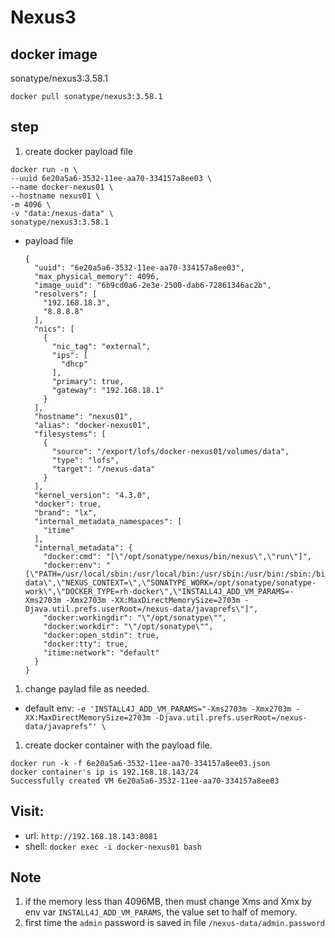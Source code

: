 # Nexus3
## docker image
sonatype/nexus3:3.58.1

```
docker pull sonatype/nexus3:3.58.1
```

## step
1. create docker payload file
  ```
  docker run -n \
  --uuid 6e20a5a6-3532-11ee-aa70-334157a8ee03 \
  --name docker-nexus01 \
  --hostname nexus01 \
  -m 4096 \
  -v "data:/nexus-data" \
  sonatype/nexus3:3.58.1
  ```
  - payload file
    ```
    {
      "uuid": "6e20a5a6-3532-11ee-aa70-334157a8ee03",
      "max_physical_memory": 4096,
      "image_uuid": "6b9cd0a6-2e3e-2500-dab6-72861346ac2b",
      "resolvers": [
        "192.168.18.3",
        "8.8.8.8"
      ],
      "nics": [
        {
          "nic_tag": "external",
          "ips": [
            "dhcp"
          ],
          "primary": true,
          "gateway": "192.168.18.1"
        }
      ],
      "hostname": "nexus01",
      "alias": "docker-nexus01",
      "filesystems": [
        {
          "source": "/export/lofs/docker-nexus01/volumes/data",
          "type": "lofs",
          "target": "/nexus-data"
        }
      ],
      "kernel_version": "4.3.0",
      "docker": true,
      "brand": "lx",
      "internal_metadata_namespaces": [
        "itime"
      ],
      "internal_metadata": {
        "docker:cmd": "[\"/opt/sonatype/nexus/bin/nexus\",\"run\"]",
        "docker:env": "[\"PATH=/usr/local/sbin:/usr/local/bin:/usr/sbin:/usr/bin:/sbin:/bin\",\"container=oci\",\"SONATYPE_DIR=/opt/sonatype\",\"NEXUS_HOME=/opt/sonatype/nexus\",\"NEXUS_DATA=/nexus-data\",\"NEXUS_CONTEXT=\",\"SONATYPE_WORK=/opt/sonatype/sonatype-work\",\"DOCKER_TYPE=rh-docker\",\"INSTALL4J_ADD_VM_PARAMS=-Xms2703m -Xmx2703m -XX:MaxDirectMemorySize=2703m -Djava.util.prefs.userRoot=/nexus-data/javaprefs\"]",
        "docker:workingdir": "\"/opt/sonatype\"",
        "docker:workdir": "\"/opt/sonatype\"",
        "docker:open_stdin": true,
        "docker:tty": true,
        "itime:network": "default"
      }
    }
    ```
1. change paylad file as needed.
  - default env: `-e 'INSTALL4J_ADD_VM_PARAMS="-Xms2703m -Xmx2703m -XX:MaxDirectMemorySize=2703m -Djava.util.prefs.userRoot=/nexus-data/javaprefs"' \`

1. create docker container with the payload file.
  ```
  docker run -k -f 6e20a5a6-3532-11ee-aa70-334157a8ee03.json
  docker container's ip is 192.168.18.143/24
  Successfully created VM 6e20a5a6-3532-11ee-aa70-334157a8ee03
  ```

## Visit:
- url: `http://192.168.18.143:8081`
- shell: `docker exec -i docker-nexus01 bash`

## Note
1. if the memory less than 4096MB, then must change Xms and Xmx by env var `INSTALL4J_ADD_VM_PARAMS`, the value set to half of memory.
1. first time the `admin` password is saved in file `/nexus-data/admin.password`
